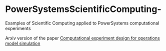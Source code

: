 # PowerSystemsScientificComputing-
Examples of Scientific Computing applied to PowerSystems computational experiments

Arxiv version of the paper [Computational experiment design for operations model simulation](https://www.sciencedirect.com/science/article/pii/S0378779620304831?dgcid=author)

